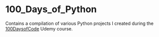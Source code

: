 # 100_Days_of_Python

Contains a compilation of various Python projects I created during the [100DaysofCode](https://www.udemy.com/course/100-days-of-code/) Udemy course.
